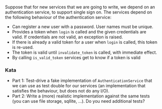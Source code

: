 Suppose that for new services that we are going to write, we depend on an authentication service, to support single sign on. The services depend on the following behaviour of the authentication service:

* Can register a new user with a password. User names must be unique.
* Provides a token when `login` is called and the given credentials are valid. If credentials are not valid, an exception is raised.
* If there is already a valid token for a user when `login` is called, this token is re-used.
* The token is valid until `invalidate_token` is called, with immediate effect.
* By calling `is_valid_token` services get to know if a token is valid

### Kata

* Part 1: Test-drive a fake implementation of `AuthenticationService` that we can use as test double for our services (an implementation that satisfies the behaviour, but does not do any I/O).
* Part 2: Write a (more) realistic implementation against the same tests (you can use file storage, sqllite, ...). Do you need additional tests?
